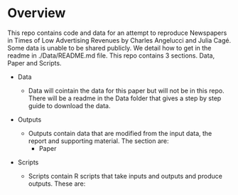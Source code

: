 # Overview

This repo contains code and data for an attempt to reproduce Newspapers in Times of Low Advertising Revenues by Charles Angelucci and Julia Cagé. Some data is unable to be shared publicly. We detail how to get in the readme in ./Data/README.md file. This repo contains 3 sections. Data, Paper and Scripts.


- Data
    - Data will cointain the data for this paper but will not be in this repo. There will be a readme in the Data folder that gives a step by step guide to download the data.
    
- Outputs
    - Outputs contain data that are modified from the input data, the report and supporting material. The section are: 
        - Paper

- Scripts
    - Scripts contain R scripts that take inputs and outputs and produce outputs. These are:
    












